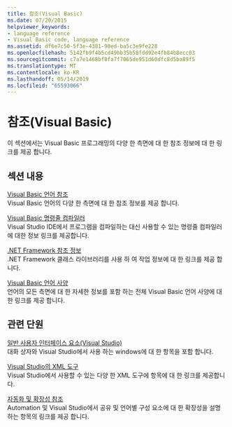 ```yaml
---
title: 참조(Visual Basic)
ms.date: 07/20/2015
helpviewer_keywords:
- language reference
- Visual Basic code, language reference
ms.assetid: df6e7c50-5f3e-4381-98ed-ba5c3e9fe228
ms.openlocfilehash: 5142fb9f4b5cd49bb35b58fdd92e4fb84b8ecc03
ms.sourcegitcommit: c7a7e1468bf0fa7f7065de951d60dfc8d5ba89f5
ms.translationtype: MT
ms.contentlocale: ko-KR
ms.lasthandoff: 05/14/2019
ms.locfileid: "65593066"
---
```

# <a name="reference-visual-basic"></a>참조(Visual Basic)
이 섹션에서는 Visual Basic 프로그래밍의 다양 한 측면에 대 한 참조 정보에 대 한 링크를 제공 합니다.  
  
## <a name="in-this-section"></a>섹션 내용  
 [Visual Basic 언어 참조](../../visual-basic/language-reference/index.md)  
 Visual Basic 언어의 다양 한 측면에 대 한 참조 정보를 제공 합니다.  
  
 [Visual Basic 명령줄 컴파일러](../../visual-basic/reference/command-line-compiler/index.md)  
 Visual Studio IDE에서 프로그램을 컴파일하는 대신 사용할 수 있는 명령줄 컴파일러에 대한 정보 링크를 제공합니다.  
  
 [.NET Framework 참조 정보](../../visual-basic/reference/net-framework-reference-information.md)  
 .NET Framework 클래스 라이브러리를 사용 하 여 작업 정보에 대 한 링크를 제공 합니다.  
  
 [Visual Basic 언어 사양](../../visual-basic/reference/language-specification/index.md)  
 언어의 모든 측면에 대 한 자세한 정보를 포함 하는 전체 Visual Basic 언어 사양에 대 한 링크를 제공 합니다.  
  
## <a name="related-sections"></a>관련 단원  
 [일반 사용자 인터페이스 요소(Visual Studio)](/visualstudio/ide/reference/general-user-interface-elements-visual-studio)  
 대화 상자와 Visual Studio에서 사용 하는 windows에 대 한 항목을 포함 합니다.  
  
 [Visual Studio의 XML 도구](/visualstudio/xml-tools/xml-tools-in-visual-studio)  
 Visual Studio에서 사용할 수 있는 다양 한 XML 도구에 항목에 대 한 링크를 제공합니다.  
  
 [자동화 및 확장성 참조](/visualstudio/extensibility/extensibility-in-visual-studio)  
 Automation 및 Visual Studio에서 공유 및 언어별 구성 요소에 대 한 확장성을 설명 하는 항목의 링크를 제공 합니다.
